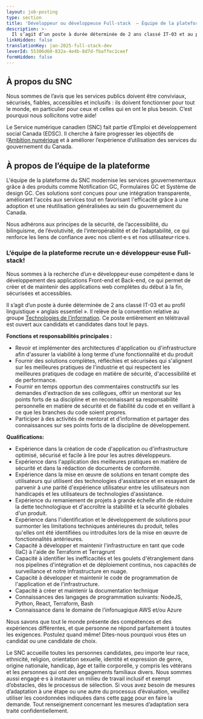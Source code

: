 ```yaml
---
layout: job-posting
type: section
title: 'Développeur ou développeuse Full-stack  — Équipe de la plateforme'
description: >-
  Il s’agit d’un poste à durée déterminée de 2 ans classé IT-03 et au profil linguistique « anglais essentiel ». Il relève de la convention relative au groupe Technologies de l’information. Ce poste entièrement en télétravail est ouvert aux candidats et candidates dans tout le pays.
linkHidden: false
translationKey: jan-2025-full-stack-dev
leverId: 55306d60-832a-4e4b-8d7d-fbaffec1ceef
formHidden: false
---
```


## À propos du SNC 

Nous sommes de l’avis que les services publics doivent être conviviaux, sécurisés, fiables, accessibles et inclusifs : ils doivent fonctionner pour tout le monde, en particulier pour ceux et celles qui en ont le plus besoin. C’est pourquoi nous sollicitons votre aide!

Le Service numérique canadien (SNC) fait partie d’Emploi et développement social Canada (EDSC). Il cherche à faire progresser les objectifs de l’[Ambition numérique](https://www.canada.ca/fr/gouvernement/systeme/gouvernement-numerique/plans-strategiques-operations-numeriques-gouvernement-canada/ambition-numerique-canada.html) et à améliorer l’expérience d’utilisation des services du gouvernement du Canada.

## À propos de l’équipe de la plateforme

L'équipe de la plateforme du SNC modernise les services gouvernementaux grâce à des produits comme Notification GC, Formulaires GC et Système de design GC. Ces solutions sont conçues pour une intégration transparente, améliorant l'accès aux services tout en favorisant l'efficacité grâce à une adoption et une réutilisation généralisées au sein du gouvernement du Canada.

Nous adhérons aux principes de la sécurité, de l’accessibilité, du bilinguisme, de l’évolutivité, de l’interopérabilité et de l’adaptabilité, ce qui renforce les liens de confiance avec nos client·e·s et nos utilisateur·rice·s.

### **L’équipe de la plateforme recrute un·e développeur·euse Full-stack!**

Nous sommes à la recherche d’un·e développeur·euse compétent·e  dans le développement des applications Front-end et Back-end, ce qui permet de créer et de maintenir des applications web complètes du début à la fin, sécurisées et accessibles.

Il s’agit d’un poste à durée déterminée de 2 ans classé IT-03 et au profil linguistique « anglais essentiel ». Il relève de la convention relative au groupe [Technologies de l’information](https://www.tbs-sct.canada.ca/agreements-conventions/view-visualiser-eng.aspx?id=31). Ce poste entièrement en télétravail est ouvert aux candidats et candidates dans tout le pays.

**Fonctions et responsabilités principales :**

- Revoir et implémenter des architectures d'application ou d'infrastructure afin d'assurer la viabilité à long terme d'une fonctionnalité et du produit
- Fournir des solutions complètes, réfléchies et sécurisées qui s'alignent sur les meilleures pratiques de l'industrie et qui respectent les meilleures pratiques de codage en matière de sécurité, d'accessibilité et de performance.
- Fournir en temps opportun des commentaires constructifs sur les demandes d'extraction de ses collègues, offrir un mentorat sur les points forts de sa discipline et en reconnaissant sa responsabilité personnelle en matière de sécurité et de fiabilité du code et en veillant à ce que les branches du code soient propres.
- Participer à des activités de mentorat et d'information et partager des connaissances sur ses points forts de la discipline de développement.

**Qualifications:**

- Expérience dans la création de code d'application ou d'infrastructure optimisé, sécurisé et facile à lire pour les autres développeurs.
- Expérience dans l'application des meilleures pratiques en matière de sécurité et dans la rédaction de documents de conformité.
- Expérience dans la mise en œuvre de solutions en tenant compte des utilisateurs qui utilisent des technologies d'assistance et en essayant de parvenir à une parité d'expérience utilisateur entre les utilisateurs non handicapés et les utilisateurs de technologies d'assistance.
- Expérience du remaniement de projets à grande échelle afin de réduire la dette technologique et d'accroître la stabilité et la sécurité globales d'un produit.
- Expérience dans l'identification et le développement de solutions pour surmonter les limitations techniques antérieures du produit, telles qu'elles ont été identifiées ou introduites lors de la mise en œuvre de fonctionnalités antérieures.
- Capacité à développer et maintenir l'infrastructure en tant que code (IaC) à l'aide de Terraform et Terragrunt
- Capacité à identifier les inefficacités et les goulets d'étranglement dans nos pipelines d'intégration et de déploiement continus, nos capacités de surveillance et notre infrastructure en nuage.
- Capacité à développer et maintenir le code de programmation de l'application et de l'infrastructure.
- Capacité à créer et maintenir la documentation technique
- Connaissances des langages de programmation suivants: NodeJS, Python, React, Terraform, Bash
- Connaissance dans le domaine de l’infonuagique AWS et/ou Azure


Nous savons que tout le monde présente des compétences et des expériences différentes, et que personne ne répond parfaitement à toutes les exigences. Postulez quand même! Dites-nous pourquoi vous êtes un candidat ou une candidate de choix.

Le SNC accueille toutes les personnes candidates, peu importe leur race, ethnicité, religion, orientation sexuelle, identité et expression de genre, origine nationale, handicap, âge et taille corporelle, y compris les vétérans et les personnes qui ont des engagements familiaux divers. Nous sommes aussi engagé·e·s à instaurer un milieu de travail inclusif et exempt d’obstacles, dès le processus de sélection. Si vous avez besoin de mesures d’adaptation à une étape ou une autre du processus d’évaluation, veuillez utiliser les coordonnées indiquées dans cette [page](https://www.canada.ca/fr/commission-fonction-publique/services/mesures-d-adaptation-matiere-evaluation.html) pour en faire la demande. Tout renseignement concernant les mesures d’adaptation sera traité confidentiellement.





